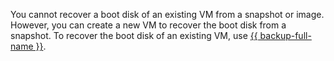 You cannot recover a boot disk of an existing VM from a snapshot or image. However, you can create a new VM to recover the boot disk from a snapshot. To recover the boot disk of an existing VM, use [{{ backup-full-name }}](../../backup/index.yaml).